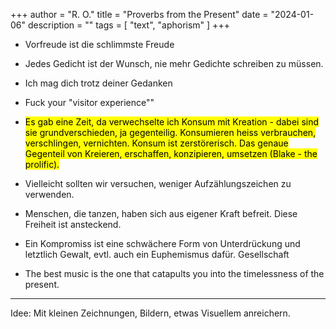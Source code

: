 +++
author = "R. O."
title = "Proverbs from the Present"
date = "2024-01-06"
description = ""
tags = [
    "text", 
    "aphorism"
]
+++

* Vorfreude ist die schlimmste Freude

* Jedes Gedicht ist der Wunsch, nie mehr Gedichte schreiben zu müssen.

* Ich mag dich trotz deiner Gedanken

* Fuck your "visitor experience""

* <mark>Es gab eine Zeit, da verwechselte ich Konsum mit Kreation - dabei sind sie grundverschieden, ja gegenteilig. Konsumieren heiss verbrauchen, verschlingen, vernichten. Konsum ist zerstörerisch. Das genaue Gegenteil von Kreieren, erschaffen, konzipieren, umsetzen (Blake - the prolific).</mark>

* Vielleicht sollten wir versuchen, weniger Aufzählungszeichen zu verwenden.

* Menschen, die tanzen, haben sich aus eigener Kraft befreit. Diese Freiheit ist ansteckend.

* Ein Kompromiss ist eine schwächere Form von Unterdrückung und letztlich Gewalt, evtl. auch ein Euphemismus dafür. Gesellschaft

* The best music is the one that catapults you into the timelessness of the present.

---

Idee: Mit kleinen Zeichnungen, Bildern, etwas Visuellem anreichern.
